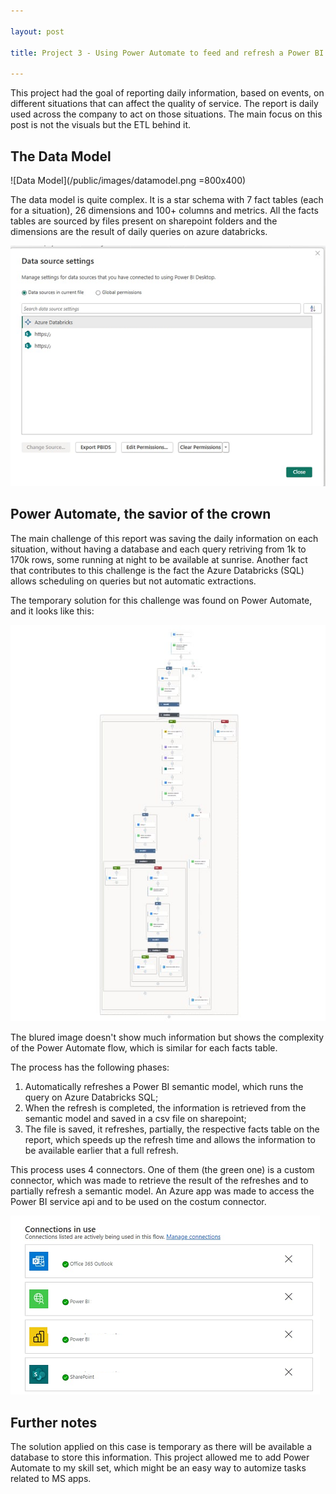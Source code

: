```yaml
---

layout: post

title: Project 3 - Using Power Automate to feed and refresh a Power BI dataset

---
```


This project had the goal of reporting daily information, based on events, on different situations that can affect the quality of service. 
The report is daily used across the company to act on those situations.
The main focus on this post is not the visuals but the ETL behind it.


## The Data Model

![Data Model](/public/images/datamodel.png =800x400)

The data model is quite complex. It is a star schema with 7 fact tables (each for a situation), 26 dimensions and 100+ columns and metrics.
All the facts tables are sourced by files present on sharepoint folders and the dimensions are the result of daily queries on azure databricks.

![Data Model](/public/images/p3_datasources.png)

## Power Automate, the savior of the crown

The main challenge of this report was saving the daily information on each situation, without having a database and each query retriving from 1k to 170k rows, some running at night to be available at sunrise. 
Another fact that contributes to this challenge is the fact the Azure Databricks (SQL) allows scheduling on queries but not automatic extractions.

The temporary solution for this challenge was found on Power Automate, and it looks like this:

![Power Automate Flow](/public/images/p3_pwa_schema.jpeg)

The blured image doesn't show much information but shows the complexity of the Power Automate flow, which is similar for each facts table.

The process has the following phases:
1. Automatically refreshes a Power BI semantic model, which runs the query on Azure Databricks SQL;
2. When the refresh is completed, the information is retrieved from the semantic model and saved in a csv file on sharepoint;
3. The file is saved, it refreshes, partially, the respective facts table on the report, which speeds up the refresh time and allows the information to be available earlier that a full refresh.

This process uses 4 connectors. 
One of them (the green one) is a custom connector, which was made to retrieve the result of the refreshes and to partially refresh a semantic model.
An Azure app was made to access the Power BI service api and to be used on the costum connector.

![Power Automate connectors](/public/images/p3_pwa_connectors.png)

## Further notes

The solution applied on this case is temporary as there will be available a database to store this information. 
This project allowed me to add Power Automate to my skill set, which might be an easy way to automize tasks related to MS apps. 
